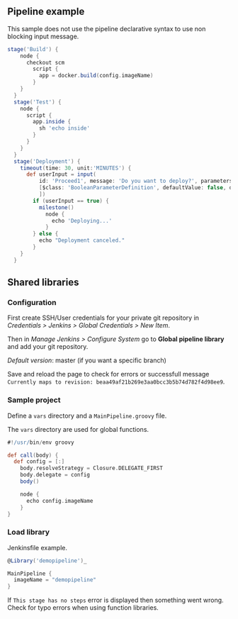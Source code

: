 ## Pipeline example

This sample does not use the pipeline declarative syntax to use non blocking input message.

```groovy
stage('Build') {
    node {
      checkout scm
        script {
          app = docker.build(config.imageName)
        }
    }
  }
  stage('Test') {
    node {
      script {
        app.inside {
          sh 'echo inside'
        }
      }
    }
  }
  stage('Deployment') {
    timeout(time: 30, unit:'MINUTES') {
      def userInput = input(
          id: 'Proceed1', message: 'Do you want to deploy?', parameters: [
          [$class: 'BooleanParameterDefinition', defaultValue: false, description: '', name: 'Please confirm you agree with deployment']
          ])
        if (userInput == true) {
          milestone()
            node {
              echo 'Deploying...'
            }
        } else {
          echo "Deployment canceled."
        }
    }
  }
```

## Shared libraries

### Configuration

First create SSH/User credentials for your private git repository in *Credentials > Jenkins > Global Credentials > New Item*.

Then in *Manage Jenkins > Configure System* go to **Global pipeline library** and add your git repository.

_Default version_: master (if you want a specific branch)

Save and reload the page to check for errors or successfull message `Currently maps to revision: beaa49af21b269e3aa0bcc3b5b74d782f4d98ee9`.


### Sample project

Define a `vars` directory and a `MainPipeline.groovy` file.

The `vars` directory are used for global functions.

```groovy
#!/usr/bin/env groovy

def call(body) {
  def config = [:]
    body.resolveStrategy = Closure.DELEGATE_FIRST
    body.delegate = config
    body()

    node {
      echo config.imageName
    }
}
```

### Load library

Jenkinsfile example.

```groovy
@Library('demopipeline')_

MainPipeline {
  imageName = "demopipeline"
}
```

If `This stage has no steps` error is displayed then something went wrong. Check for typo errors when using function libraries.
